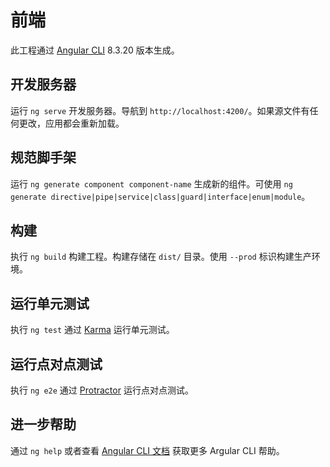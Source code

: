 # 前端

此工程通过 [Angular CLI](https://github.com/angular/angular-cli) 8.3.20 版本生成。

## 开发服务器

运行 `ng serve` 开发服务器。导航到 `http://localhost:4200/`。如果源文件有任何更改，应用都会重新加载。

## 规范脚手架

运行 `ng generate component component-name` 生成新的组件。可使用 `ng generate directive|pipe|service|class|guard|interface|enum|module`。

## 构建

执行 `ng build` 构建工程。构建存储在 `dist/` 目录。使用 `--prod` 标识构建生产环境。

## 运行单元测试

执行 `ng test` 通过 [Karma](https://karma-runner.github.io) 运行单元测试。

## 运行点对点测试

执行 `ng e2e` 通过 [Protractor](http://www.protractortest.org/) 运行点对点测试。

## 进一步帮助

通过 `ng help` 或者查看 [Angular CLI 文档](https://angular.io/cli) 获取更多 Argular CLI 帮助。
